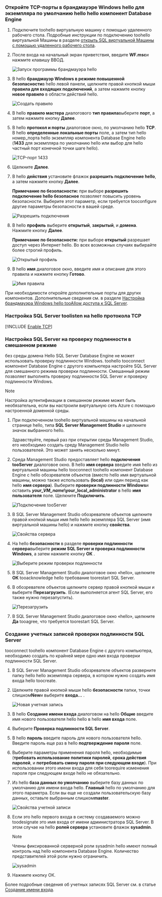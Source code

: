 ### <a name="open-tcp-ports-in-hello-windows-firewall-for-hello-default-instance-of-hello-database-engine"></a>Откройте TCP-порты в брандмауэре Windows hello для экземпляра по умолчанию hello hello компонент Database Engine
1. Подключите toohello виртуальную машину с помощью удаленного рабочего стола. Подробные инструкции по подключению toohello виртуальной Машины в разделе [открыть SQL виртуальной Машины с помощью удаленного рабочего стола](../articles/virtual-machines/windows/sql/virtual-machines-windows-portal-sql-server-provision.md#open-the-vm-with-remote-desktop).
2. После входа на начальный экран приветствия, введите **WF.msc**и нажмите клавишу ВВОД.
   
    ![Запуск программы брандмауэра hello](./media/virtual-machines-sql-server-connection-steps/12Open-WF.png)
3. В hello **брандмауэр Windows в режиме повышенной безопасности**в hello левой панели, щелкните правой кнопкой мыши **правила для входящих подключений**, а затем нажмите кнопку **новое правило** в области действий hello.
   
    ![Создать правило](./media/virtual-machines-sql-server-connection-steps/13New-FW-Rule.png)
4. В hello **правило мастера** диалогового **тип правила**выберите **порт**, а затем нажмите кнопку **Далее**.
5. В hello **протокол и порты** диалоговое окно, по умолчанию hello **TCP**. В hello **определенные локальные порты** поле, а затем тип hello номер_порта hello экземпляр компонента Database Engine hello (**1433** для экземпляра по умолчанию hello или выбор для hello частный порт конечной точки шаге hello).
   
    ![TCP-порт 1433](./media/virtual-machines-sql-server-connection-steps/14Port-1433.png)
6. Щелкните **Далее**.
7. В hello **действия** установите флажок **разрешить подключение hello**, а затем нажмите кнопку **Далее**.
   
    **Примечание по безопасности:** при выборе **разрешить подключение hello безопасное** позволяет повысить уровень безопасности. Выберите этот параметр, если требуется tooconfigure другие параметры безопасности в вашей среде.
   
    ![Разрешить подключения](./media/virtual-machines-sql-server-connection-steps/15Allow-Connection.png)
8. В hello **профиль** выберите **открытый**, **закрытый**, и **домена**. Нажмите кнопку **Далее**.
   
    **Примечание по безопасности:** при выборе **открытый** разрешает доступ через Интернет hello. Во всех возможных случаях выбирайте более строгий профиль.
   
    ![Открытый профиль](./media/virtual-machines-sql-server-connection-steps/16Public-Private-Domain-Profile.png)
9. В hello **имя** диалоговое окно, введите имя и описание для этого правила и нажмите кнопку **Готово**.
   
    ![Имя правила](./media/virtual-machines-sql-server-connection-steps/17Rule-Name.png)

При необходимости откройте дополнительные порты для других компонентов. Дополнительные сведения см. в разделе [Настройка брандмауэра Windows hello tooAllow доступа к SQL Server](http://msdn.microsoft.com/library/cc646023.aspx).

### <a name="configure-sql-server-toolisten-on-hello-tcp-protocol"></a>Настройка SQL Server toolisten на hello протокола TCP

[!INCLUDE [Enable TCP](virtual-machines-sql-server-connection-tcp-protocol.md)]

### <a name="configure-sql-server-for-mixed-mode-authentication"></a>Настройка SQL Server на проверку подлинности в смешанном режиме
без среды домена Hello SQL Server Database Engine не может использовать проверку подлинности Windows. toohello tooconnect компонент Database Engine с другого компьютера настройте SQL Server для смешанного режима проверки подлинности. Смешанный режим позволяет выполнять проверку подлинности SQL Server и проверку подлинности Windows.

> [!NOTE]
> Настройка аутентификации в смешанном режиме может быть необязательна, если вы настроили виртуальную сеть Azure с помощью настроенной доменной среды.
> 
> 

1. При подключенном toohello виртуальной машины на начальной странице hello, типа **SQL Server Management Studio** и щелкните значок выбранного hello.
   
    Здравствуйте, первый раз при открытии среды Management Studio, его необходимо создать среду Management Studio hello пользователей. Это может занять несколько минут.
2. Среда Management Studio предоставляет hello **подключения tooServer** диалоговое окно. В hello **имя сервера** введите имя hello из виртуальной машины hello tooconnect toohello компонент Database Engine с hello обозревателя объектов (вместо hello имя виртуальной машины, можно также использовать **(local)** или один период как hello **имя сервера**). Выберите **проверки подлинности Windows**и оставить  ***your_VM_name*\your_local_administrator** в hello **имя пользователя** поле. Щелкните **Подключить**.
   
    ![Подключение tooServer](./media/virtual-machines-sql-server-connection-steps/19Connect-to-Server.png)
3. В SQL Server Management Studio обозревателе объектов щелкните правой кнопкой мыши имя hello hello экземпляра SQL Server (имя виртуальной машины hello) и нажмите кнопку **свойства**.
   
    ![Свойства сервера](./media/virtual-machines-sql-server-connection-steps/20Server-Properties.png)
4. На hello **безопасности** в разделе **проверки подлинности сервера**выберите **режим SQL Server и проверка подлинности Windows**, а затем нажмите кнопку **ОК** .
   
    ![Выберите режим проверки подлинности](./media/virtual-machines-sql-server-connection-steps/21Mixed-Mode.png)
5. В SQL Server Management Studio диалоговое окно «hello», щелкните **ОК** tooacknowledge hello требование toorestart SQL Server.
6. В обозревателе объектов щелкните сервер правой кнопкой мыши и выберите **Перезагрузить**. (Если выполняется агент SQL Server, его также нужно перезапустить).
   
    ![Перезагрузить](./media/virtual-machines-sql-server-connection-steps/22Restart2.png)
7. В SQL Server Management Studio диалоговое окно «hello», щелкните **Да** tooagree, что требуется toorestart SQL Server.

### <a name="create-sql-server-authentication-logins"></a>Создание учетных записей проверки подлинности SQL Server
tooconnect toohello компонент Database Engine с другого компьютера, необходимо создать по крайней мере одно имя входа проверки подлинности SQL Server.

1. В SQL Server Management Studio обозревателе объектов разверните папку hello hello экземпляра сервера, в котором нужно создать имя входа hello toocreate.
2. Щелкните правой кнопкой мыши hello **безопасности** папки, точки слишком**New**и выберите **входа...** .
   
    ![Новая учетная запись](./media/virtual-machines-sql-server-connection-steps/23New-Login.png)
3. В hello **Создание имени входа** диалоговом на hello **Общие** введите имя нового пользователя hello hello в hello **имя входа** поле.
4. Выберите **Проверка подлинности SQL Server**.
5. В hello **пароль** введите пароль для нового пользователя hello. Введите пароль еще раз в hello **подтверждение пароля** поле.
6. Выберите параметры применения пароля hello, необходимые (**требовать использование политики паролей**, **срока действия паролей**, и **потребовать смену пароля при следующем входе**). При использовании этого имени входа для себя toorequire изменения пароля при следующем входе hello не обязательно.
7. Из hello **база данных по умолчанию** выберите базу данных по умолчанию для имени входа hello. **Главный** hello по умолчанию для этого параметра. Если вы еще не создали пользовательскую базу данных, оставьте выбранным слишком**master**.
   
    ![Свойства учетной записи](./media/virtual-machines-sql-server-connection-steps/24Test-Login.png)
8. Если это hello первого входа в систему создаваемого можно toodesignate это имя входа от имени администратора SQL Server. В этом случае на hello **ролей сервера** установите флажок **sysadmin**.
   
   > [!NOTE]
   > Члены фиксированной серверной роли sysadmin hello имеют полный контроль над hello компонента Database Engine. Количество представителей этой роли нужно ограничить.
   > 
   > 
   
   ![sysadmin](./media/virtual-machines-sql-server-connection-steps/25sysadmin.png)
9. Нажмите кнопку ОК.

Более подробные сведения об учетных записях SQL Server см. в статье [Создание имени входа](http://msdn.microsoft.com/library/aa337562.aspx).

